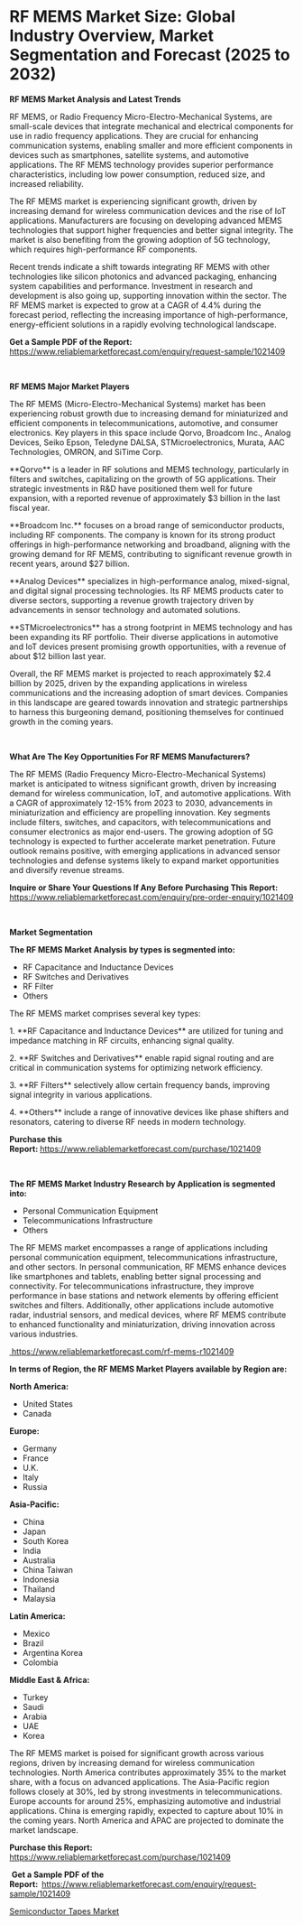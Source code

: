 <p><h1>RF MEMS Market Size: Global Industry Overview, Market Segmentation and Forecast (2025 to 2032)</h1></p><p><strong>RF MEMS Market Analysis and Latest Trends</strong></p>
<p><p>RF MEMS, or Radio Frequency Micro-Electro-Mechanical Systems, are small-scale devices that integrate mechanical and electrical components for use in radio frequency applications. They are crucial for enhancing communication systems, enabling smaller and more efficient components in devices such as smartphones, satellite systems, and automotive applications. The RF MEMS technology provides superior performance characteristics, including low power consumption, reduced size, and increased reliability.</p><p>The RF MEMS market is experiencing significant growth, driven by increasing demand for wireless communication devices and the rise of IoT applications. Manufacturers are focusing on developing advanced MEMS technologies that support higher frequencies and better signal integrity. The market is also benefiting from the growing adoption of 5G technology, which requires high-performance RF components.</p><p>Recent trends indicate a shift towards integrating RF MEMS with other technologies like silicon photonics and advanced packaging, enhancing system capabilities and performance. Investment in research and development is also going up, supporting innovation within the sector. The RF MEMS market is expected to grow at a CAGR of 4.4% during the forecast period, reflecting the increasing importance of high-performance, energy-efficient solutions in a rapidly evolving technological landscape.</p></p>
<p><strong>Get a Sample PDF of the Report:&nbsp;</strong> <a href="https://www.reliablemarketforecast.com/enquiry/request-sample/1021409?utm_campaign=950&utm_medium=2&utm_source=Github&utm_content=ia&utm_term=11022025&utm_id=rf-mems">https://www.reliablemarketforecast.com/enquiry/request-sample/1021409</a></p>
<p>&nbsp;</p>
<p><strong>RF MEMS Major Market Players</strong></p>
<p><p>The RF MEMS (Micro-Electro-Mechanical Systems) market has been experiencing robust growth due to increasing demand for miniaturized and efficient components in telecommunications, automotive, and consumer electronics. Key players in this space include Qorvo, Broadcom Inc., Analog Devices, Seiko Epson, Teledyne DALSA, STMicroelectronics, Murata, AAC Technologies, OMRON, and SiTime Corp.</p><p>**Qorvo** is a leader in RF solutions and MEMS technology, particularly in filters and switches, capitalizing on the growth of 5G applications. Their strategic investments in R&D have positioned them well for future expansion, with a reported revenue of approximately $3 billion in the last fiscal year.</p><p>**Broadcom Inc.** focuses on a broad range of semiconductor products, including RF components. The company is known for its strong product offerings in high-performance networking and broadband, aligning with the growing demand for RF MEMS, contributing to significant revenue growth in recent years, around $27 billion.</p><p>**Analog Devices** specializes in high-performance analog, mixed-signal, and digital signal processing technologies. Its RF MEMS products cater to diverse sectors, supporting a revenue growth trajectory driven by advancements in sensor technology and automated solutions.</p><p>**STMicroelectronics** has a strong footprint in MEMS technology and has been expanding its RF portfolio. Their diverse applications in automotive and IoT devices present promising growth opportunities, with a revenue of about $12 billion last year.</p><p>Overall, the RF MEMS market is projected to reach approximately $2.4 billion by 2025, driven by the expanding applications in wireless communications and the increasing adoption of smart devices. Companies in this landscape are geared towards innovation and strategic partnerships to harness this burgeoning demand, positioning themselves for continued growth in the coming years.</p></p>
<p>&nbsp;</p>
<p><strong>What Are The Key Opportunities For RF MEMS Manufacturers?</strong></p>
<p><p>The RF MEMS (Radio Frequency Micro-Electro-Mechanical Systems) market is anticipated to witness significant growth, driven by increasing demand for wireless communication, IoT, and automotive applications. With a CAGR of approximately 12-15% from 2023 to 2030, advancements in miniaturization and efficiency are propelling innovation. Key segments include filters, switches, and capacitors, with telecommunications and consumer electronics as major end-users. The growing adoption of 5G technology is expected to further accelerate market penetration. Future outlook remains positive, with emerging applications in advanced sensor technologies and defense systems likely to expand market opportunities and diversify revenue streams.</p></p>
<p><strong>Inquire or Share Your Questions If Any Before Purchasing This Report:</strong> <a href="https://www.reliablemarketforecast.com/enquiry/pre-order-enquiry/1021409?utm_campaign=950&utm_medium=2&utm_source=Github&utm_content=ia&utm_term=11022025&utm_id=rf-mems">https://www.reliablemarketforecast.com/enquiry/pre-order-enquiry/1021409</a></p>
<p>&nbsp;</p>
<p><strong>Market Segmentation</strong></p>
<p><strong>The RF MEMS Market Analysis by types is segmented into:</strong></p>
<p><ul><li>RF Capacitance and Inductance Devices</li><li>RF Switches and Derivatives</li><li>RF Filter</li><li>Others</li></ul></p>
<p><p>The RF MEMS market comprises several key types: </p><p>1. **RF Capacitance and Inductance Devices** are utilized for tuning and impedance matching in RF circuits, enhancing signal quality.</p><p>2. **RF Switches and Derivatives** enable rapid signal routing and are critical in communication systems for optimizing network efficiency.</p><p>3. **RF Filters** selectively allow certain frequency bands, improving signal integrity in various applications.</p><p>4. **Others** include a range of innovative devices like phase shifters and resonators, catering to diverse RF needs in modern technology.</p></p>
<p><strong>Purchase this Report:&nbsp;</strong><a href="https://www.reliablemarketforecast.com/purchase/1021409?utm_campaign=950&utm_medium=2&utm_source=Github&utm_content=ia&utm_term=11022025&utm_id=rf-mems">https://www.reliablemarketforecast.com/purchase/1021409</a></p>
<p>&nbsp;</p>
<p><strong>The RF MEMS Market Industry Research by Application is segmented into:</strong></p>
<p><ul><li>Personal Communication Equipment</li><li>Telecommunications Infrastructure</li><li>Others</li></ul></p>
<p><p>The RF MEMS market encompasses a range of applications including personal communication equipment, telecommunications infrastructure, and other sectors. In personal communication, RF MEMS enhance devices like smartphones and tablets, enabling better signal processing and connectivity. For telecommunications infrastructure, they improve performance in base stations and network elements by offering efficient switches and filters. Additionally, other applications include automotive radar, industrial sensors, and medical devices, where RF MEMS contribute to enhanced functionality and miniaturization, driving innovation across various industries.</p></p>
<p><a href="https://www.reliablemarketforecast.com/rf-mems-r1021409?utm_campaign=950&utm_medium=2&utm_source=Github&utm_content=ia&utm_term=11022025&utm_id=rf-mems">&nbsp;https://www.reliablemarketforecast.com/rf-mems-r1021409</a></p>
<p><strong>In terms of Region, the RF MEMS Market Players available by Region are:</strong></p>
<p>
    <p> <strong> North America: </strong>
        <ul>
            <li>United States</li>
            <li>Canada</li>
        </ul>
        </p> 
    <p> <strong> Europe: </strong>
        <ul>
            <li>Germany</li>
            <li>France</li>
            <li>U.K.</li>
            <li>Italy</li>
            <li>Russia</li>
        </ul>
        </p> 
    <p> <strong> Asia-Pacific: </strong>
        <ul>
            <li>China</li>
            <li>Japan</li>
            <li>South Korea</li>
            <li>India</li>
            <li>Australia</li>
            <li>China Taiwan</li>
            <li>Indonesia</li>
            <li>Thailand</li>
            <li>Malaysia</li>
        </ul>
        </p> 
    <p> <strong> Latin America: </strong>
        <ul>
            <li>Mexico</li>
            <li>Brazil</li>
            <li>Argentina Korea</li>
            <li>Colombia</li>
        </ul>
        </p> 
    <p> <strong> Middle East & Africa: </strong>
        <ul>
            <li>Turkey</li>
            <li>Saudi</li>
            <li>Arabia</li>
            <li>UAE</li>
            <li>Korea</li>
        </ul>
    </p>
    </p>
<p><p>The RF MEMS market is poised for significant growth across various regions, driven by increasing demand for wireless communication technologies. North America contributes approximately 35% to the market share, with a focus on advanced applications. The Asia-Pacific region follows closely at 30%, led by strong investments in telecommunications. Europe accounts for around 25%, emphasizing automotive and industrial applications. China is emerging rapidly, expected to capture about 10% in the coming years. North America and APAC are projected to dominate the market landscape.</p></p>
<p><strong>Purchase this Report: </strong><a href="https://www.reliablemarketforecast.com/purchase/1021409?utm_campaign=950&utm_medium=2&utm_source=Github&utm_content=ia&utm_term=11022025&utm_id=rf-mems">https://www.reliablemarketforecast.com/purchase/1021409</a></p>
<p>&nbsp;<strong>Get a Sample PDF of the Report:&nbsp;&nbsp;</strong><a href="https://www.reliablemarketforecast.com/enquiry/request-sample/1021409?utm_campaign=950&utm_medium=2&utm_source=Github&utm_content=ia&utm_term=11022025&utm_id=rf-mems">https://www.reliablemarketforecast.com/enquiry/request-sample/1021409</a></p>
<p><strong></strong></p>
<p><p><a href="https://github.com/castoriffic/Market-Research-Report-List-5/blob/main/semiconductor-tapes-market.md?utm_campaign=950&utm_medium=2&utm_source=Github&utm_content=ia&utm_term=11022025&utm_id=rf-mems">Semiconductor Tapes Market</a></p></p>